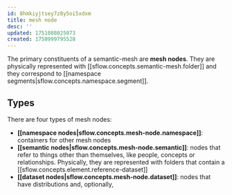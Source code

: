 ```yaml
---
id: 8hmkiyjtsey7z8y5oi5xdxm
title: mesh node
desc: ''
updated: 1751088025073
created: 1750999795528
---
```


The primary constituents of a semantic-mesh are **mesh nodes**. They are physically represented with [[sflow.concepts.semantic-mesh.folder]] and they correspond to [[namespace segments|sflow.concepts.namespace.segment]].

## Types

There are four types of mesh nodes:

- **[[namespace nodes|sflow.concepts.mesh-node.namespace]]**: containers for other mesh nodes
- **[[semantic nodes|sflow.concepts.mesh-node.semantic]]**: nodes that refer to things other than themselves, like people, concepts or relationships. Physically, they are represented with folders that contain a [[sflow.concepts.element.reference-dataset]]
- **[[dataset nodes|sflow.concepts.mesh-node.dataset]]**: nodes that have distributions and, optionally, 